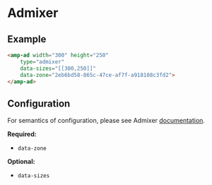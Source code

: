 <!---
Copyright 2018 The AMP HTML Authors. All Rights Reserved.

Licensed under the Apache License, Version 2.0 (the "License");
you may not use this file except in compliance with the License.
You may obtain a copy of the License at

      http://www.apache.org/licenses/LICENSE-2.0

Unless required by applicable law or agreed to in writing, software
distributed under the License is distributed on an "AS-IS" BASIS,
WITHOUT WARRANTIES OR CONDITIONS OF ANY KIND, either express or implied.
See the License for the specific language governing permissions and
limitations under the License.
-->

# Admixer

## Example

```html
<amp-ad width="300" height="250"
    type="admixer"
    data-sizes="[[300,250]]"
    data-zone="2eb6bd58-865c-47ce-af7f-a918108c3fd2">
</amp-ad>
```

## Configuration

For semantics of configuration, please see Admixer [documentation](http://docs.admixer.net/3/en/topic/amp-configuration).

__Required:__
- `data-zone`

__Optional:__
- `data-sizes`


